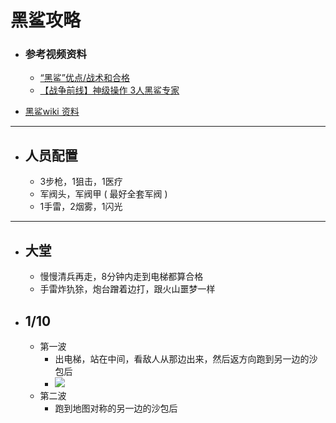 # 黑鲨攻略

- ### 参考视频资料
    - [“黑鲨”优点/战术和合格](https://www.youtube.com/watch?v=lJR26qhUw7Q)
    - [【战争前线】神级操作 3人黑鲨专家](https://www.bilibili.com/video/av22219026?from=search&seid=5442498224270782442)

- [黑鲨wiki 资料](https://wf.mail.ru/wiki/index.php/%D0%A7%D1%91%D1%80%D0%BD%D0%B0%D1%8F_%D0%B0%D0%BA%D1%83%D0%BB%D0%B0)
----

- ## 人员配置
    - 3步枪，1狙击，1医疗
    - 军阀头，军阀甲 ( 最好全套军阀 )
    - 1手雷，2烟雾，1闪光

----

- ## 大堂
    - 慢慢清兵再走，8分钟内走到电梯都算合格
    - 手雷炸犰狳，炮台蹭着边打，跟火山噩梦一样

- ## 1/10
    - 第一波
        - 出电梯，站在中间，看敌人从那边出来，然后返方向跑到另一边的沙包后
        - ![](1.black_shark.jpg)
    - 第二波
        - 跑到地图对称的另一边的沙包后